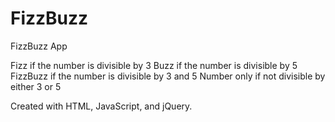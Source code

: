 # FizzBuzz
FizzBuzz App

Fizz if the number is divisible by 3
Buzz if the number is divisible by 5
FizzBuzz if the number is divisible by 3 and 5
Number only if not divisible by either 3 or 5

Created with HTML, JavaScript, and jQuery.
